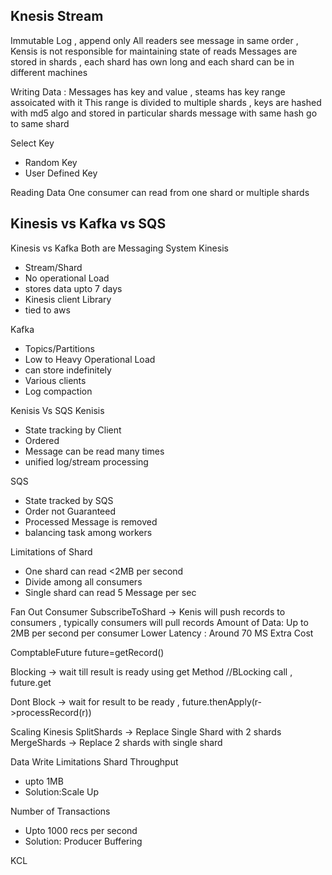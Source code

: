 Knesis Stream
--
Immutable Log , append only 
All readers see message in same order , Kensis is not responsible for maintaining state of reads 
Messages are stored in shards , each shard has own long and each shard can be in different machines 

Writing Data : Messages has key and value , steams has key range assoicated with it 
This range is divided to multiple shards , keys are hashed with md5 algo and stored in particular shards 
message with same hash go to same shard 

Select Key 
- Random Key 
- User Defined Key 

Reading Data 
One consumer can read from one shard or multiple shards 

Kinesis vs Kafka vs SQS 
-
Kinesis vs Kafka 
Both are Messaging System 
Kinesis 
- Stream/Shard  
- No operational Load
- stores data upto 7 days
- Kinesis client Library
- tied to aws

Kafka
- Topics/Partitions
- Low to Heavy Operational Load 
- can store indefinitely 
- Various clients 
- Log compaction 

Kenisis Vs SQS
Kenisis
- State tracking by Client 
- Ordered
- Message can be read many times
- unified log/stream processing

SQS
- State tracked by SQS
- Order not Guaranteed 
- Processed Message is removed
- balancing task among workers 

Limitations of Shard 
- One shard can read <2MB per second 
- Divide among all consumers 
- Single shard can read 5 Message per sec

Fan Out Consumer 
SubscribeToShard -> Kenis will push records to consumers , typically consumers will pull records 
Amount of Data: Up to 2MB per second per consumer 
Lower Latency : Around 70 MS 
Extra Cost 

ComptableFuture<Record> future=getRecord()

Blocking -> wait till result is ready using get Method //BLocking call , future.get

Dont Block -> wait for result to be ready , future.thenApply(r->processRecord(r))

Scaling Kinesis 
SplitShards -> Replace Single Shard with 2 shards 
MergeShards -> Replace 2 shards with single shard

Data Write Limitations 
Shard Throughput 
- upto 1MB
- Solution:Scale Up 

Number of Transactions 
- Upto 1000 recs per second 
- Solution: Producer Buffering 

KCL 